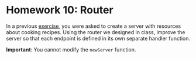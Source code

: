 # Homework 10: Router

In a previous [exercise][recipes], you were asked to create a server
with resources about cooking recipes. Using the router we designed in
class, improve the server so that each endpoint is defined in its own
separate handler function.

**Important**: You cannot modify the `newServer` function.

[recipes]:
https://github.com/582-21B-VA/exercises/tree/main/02_recipes-server
